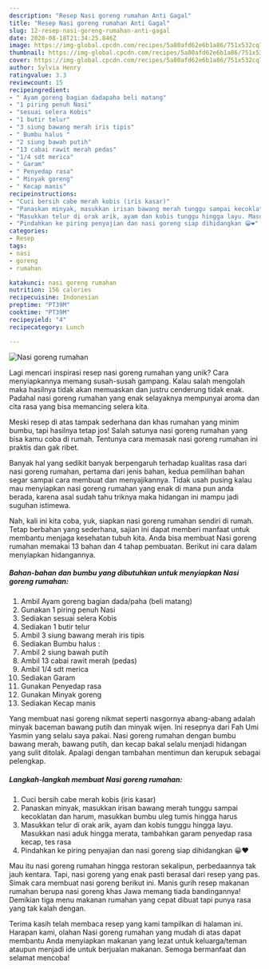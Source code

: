 ```yaml
---
description: "Resep Nasi goreng rumahan Anti Gagal"
title: "Resep Nasi goreng rumahan Anti Gagal"
slug: 12-resep-nasi-goreng-rumahan-anti-gagal
date: 2020-08-18T21:34:25.846Z
image: https://img-global.cpcdn.com/recipes/5a80afd62e6b1a86/751x532cq70/nasi-goreng-rumahan-foto-resep-utama.jpg
thumbnail: https://img-global.cpcdn.com/recipes/5a80afd62e6b1a86/751x532cq70/nasi-goreng-rumahan-foto-resep-utama.jpg
cover: https://img-global.cpcdn.com/recipes/5a80afd62e6b1a86/751x532cq70/nasi-goreng-rumahan-foto-resep-utama.jpg
author: Sylvia Henry
ratingvalue: 3.3
reviewcount: 15
recipeingredient:
- " Ayam goreng bagian dadapaha beli matang"
- "1 piring penuh Nasi"
- "sesuai selera Kobis"
- "1 butir telur"
- "3 siung bawang merah iris tipis"
- " Bumbu halus "
- "2 siung bawah putih"
- "13 cabai rawit merah pedas"
- "1/4 sdt merica"
- " Garam"
- " Penyedap rasa"
- " Minyak goreng"
- " Kecap manis"
recipeinstructions:
- "Cuci bersih cabe merah kobis (iris kasar)"
- "Panaskan minyak, masukkan irisan bawang merah tunggu sampai kecoklatan dan harum, masukkan bumbu uleg tumis hingga harus"
- "Masukkan telur di orak arik, ayam dan kobis tunggu hingga layu. Masukkan nasi aduk hingga merata, tambahkan garam penyedap rasa kecap, tes rasa"
- "Pindahkan ke piring penyajian dan nasi goreng siap dihidangkan 😀❤️"
categories:
- Resep
tags:
- nasi
- goreng
- rumahan

katakunci: nasi goreng rumahan 
nutrition: 156 calories
recipecuisine: Indonesian
preptime: "PT39M"
cooktime: "PT39M"
recipeyield: "4"
recipecategory: Lunch

---
```



![Nasi goreng rumahan](https://img-global.cpcdn.com/recipes/5a80afd62e6b1a86/751x532cq70/nasi-goreng-rumahan-foto-resep-utama.jpg)

Lagi mencari inspirasi resep nasi goreng rumahan yang unik? Cara menyiapkannya memang susah-susah gampang. Kalau salah mengolah maka hasilnya tidak akan memuaskan dan justru cenderung tidak enak. Padahal nasi goreng rumahan yang enak selayaknya mempunyai aroma dan cita rasa yang bisa memancing selera kita.

Meski resep di atas tampak sederhana dan khas rumahan yang minim bumbu, tapi hasilnya tetap jos! Salah satunya nasi goreng rumahan yang bisa kamu coba di rumah. Tentunya cara memasak nasi goreng rumahan ini praktis dan gak ribet.

Banyak hal yang sedikit banyak berpengaruh terhadap kualitas rasa dari nasi goreng rumahan, pertama dari jenis bahan, kedua pemilihan bahan segar sampai cara membuat dan menyajikannya. Tidak usah pusing kalau mau menyiapkan nasi goreng rumahan yang enak di mana pun anda berada, karena asal sudah tahu triknya maka hidangan ini mampu jadi suguhan istimewa.


Nah, kali ini kita coba, yuk, siapkan nasi goreng rumahan sendiri di rumah. Tetap berbahan yang sederhana, sajian ini dapat memberi manfaat untuk membantu menjaga kesehatan tubuh kita. Anda bisa membuat Nasi goreng rumahan memakai 13 bahan dan 4 tahap pembuatan. Berikut ini cara dalam menyiapkan hidangannya.

<!--inarticleads1-->

##### Bahan-bahan dan bumbu yang dibutuhkan untuk menyiapkan Nasi goreng rumahan:

1. Ambil  Ayam goreng bagian dada/paha (beli matang)
1. Gunakan 1 piring penuh Nasi
1. Sediakan sesuai selera Kobis
1. Sediakan 1 butir telur
1. Ambil 3 siung bawang merah iris tipis
1. Sediakan  Bumbu halus :
1. Ambil 2 siung bawah putih
1. Ambil 13 cabai rawit merah (pedas)
1. Ambil 1/4 sdt merica
1. Sediakan  Garam
1. Gunakan  Penyedap rasa
1. Gunakan  Minyak goreng
1. Sediakan  Kecap manis


Yang membuat nasi goreng nikmat seperti nasgornya abang-abang adalah minyak baceman bawang putih dan minyak wijen. Ini resepnya dari Fah Umi Yasmin yang selalu saya pakai. Nasi goreng rumahan dengan bumbu bawang merah, bawang putih, dan kecap bakal selalu menjadi hidangan yang sulit ditolak. Apalagi dengan tambahan mentimun dan kerupuk sebagai pelengkap. 

<!--inarticleads2-->

##### Langkah-langkah membuat Nasi goreng rumahan:

1. Cuci bersih cabe merah kobis (iris kasar)
1. Panaskan minyak, masukkan irisan bawang merah tunggu sampai kecoklatan dan harum, masukkan bumbu uleg tumis hingga harus
1. Masukkan telur di orak arik, ayam dan kobis tunggu hingga layu. Masukkan nasi aduk hingga merata, tambahkan garam penyedap rasa kecap, tes rasa
1. Pindahkan ke piring penyajian dan nasi goreng siap dihidangkan 😀❤️


Mau itu nasi goreng rumahan hingga restoran sekalipun, perbedaannya tak jauh kentara. Tapi, nasi goreng yang enak pasti berasal dari resep yang pas. Simak cara membuat nasi goreng berikut ini. Manis gurih resep makanan rumahan berupa nasi goreng khas Jawa memang tiada bandingannya! Demikian tiga menu makanan rumahan yang cepat dibuat tapi punya rasa yang tak kalah dengan. 

Terima kasih telah membaca resep yang kami tampilkan di halaman ini. Harapan kami, olahan Nasi goreng rumahan yang mudah di atas dapat membantu Anda menyiapkan makanan yang lezat untuk keluarga/teman ataupun menjadi ide untuk berjualan makanan. Semoga bermanfaat dan selamat mencoba!
